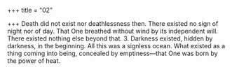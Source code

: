 +++
title = "02"

+++
Death did not exist nor deathlessness then. There existed no sign of night  nor of day.
That One breathed without wind by its independent will. There existed  nothing else beyond that. 3. Darkness existed, hidden by darkness, in the beginning. All this was a  signless ocean.
What existed as a thing coming into being, concealed by emptiness—that  One was born by the power of heat.
